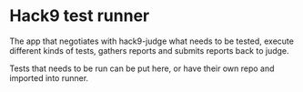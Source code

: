 # Hack9 test runner

The app that negotiates with hack9-judge what needs to be tested, execute different kinds of tests, gathers reports and submits reports back to judge.

Tests that needs to be run can be put here, or have their own repo and imported into runner.

